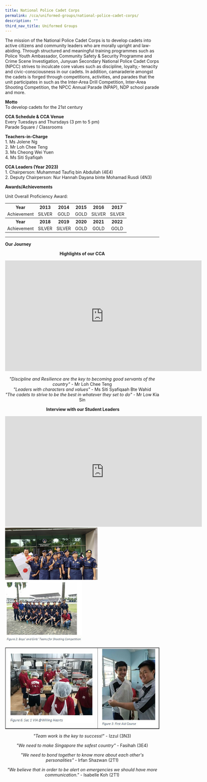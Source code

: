 ```yaml
---
title: National Police Cadet Corps
permalink: /cca/uniformed-groups/national-police-cadet-corps/
description: ""
third_nav_title: Uniformed Groups
---
```

<p>The mission of the National Police Cadet Corps is to develop cadets into active citizens and community leaders who are morally upright and law-abiding. Through structured and meaningful training programmes such as Police Youth Ambassador, Community Safety &amp; Security Programme and Crime Scene Investigation, Junyuan Secondary&nbsp;National Police Cadet Corps (NPCC) strives to inculcate core values such as discipline, loyalty,- tenacity and civic-consciousness in our cadets. In addition, camaraderie amongst the cadets is forged through competitions, activities, and parades that the unit participates in such as the Inter-Area Drill Competition, Inter-Area Shooting Competition, the NPCC Annual Parade (NPAP), NDP school parade and more.</p>
<p><strong>Motto<br /></strong>To develop cadets for the 21st century</p>
<p><strong>CCA Schedule &amp; CCA Venue<br /></strong>Every Tuesdays and Thursdays (3 pm to 5 pm)<br />Parade Square / Classrooms</p>
<p><strong>Teachers-in-Charge<br /></strong>1. Ms Jolene Ng<br />2. Mr Loh Chee Teng<br />3. Ms Cheong Wei Yuen<br />4. Ms Siti Syafiqah</p>
<p><strong>CCA Leaders (Year 2023)<br /></strong>1. Chairperson: Muhammad Taufiq bin Abdullah (4E4)<br />2. Deputy Chairperson: Nur Hannah Dayana binte Mohamad Rusdi (4N3)</p>
<p><strong>Awards/Achievements</strong></p>
<p>Unit Overall Proficiency Award:</p>
<table>
<tbody>
<tr>
<th style="text-align: center;">Year</th>
<th style="text-align: center;">2013</th>
<th style="text-align: center;">2014</th>
<th style="text-align: center;">2015</th>
<th style="text-align: center;">2016</th>
<th style="text-align: center;">2017</th>
</tr>
<tr>
<td style="text-align: center;">Achievement</td>
<td style="text-align: center;">SILVER</td>
<td style="text-align: center;">GOLD</td>
<td style="text-align: center;">GOLD</td>
<td style="text-align: center;">SILVER</td>
<td style="text-align: center;">SILVER</td>
</tr>
<tr>
<th style="text-align: center;">Year</th>
<th style="text-align: center;">2018</th>
<th style="text-align: center;">2019</th>
<th style="text-align: center;">2020</th>
<th style="text-align: center;">2021</th>
<th style="text-align: center;">2022</th>
</tr>
<tr>
<td style="text-align: center;">Achievement</td>
<td style="text-align: center;">SILVER</td>
<td style="text-align: center;">SILVER</td>
<td style="text-align: center;">GOLD</td>
<td style="text-align: center;">GOLD</td>
<td style="text-align: center;">GOLD</td>
</tr>
</tbody>
</table>
<hr>
<p><strong>Our Journey</strong></p>
<p style="text-align: center;"><strong>Highlights of our CCA</strong></p>
<iframe width="642" height="361" src="https://www.youtube.com/embed/DVOV4fgdJzo" title="JYSS NPCC 2021" frameborder="0" allow="accelerometer; autoplay; clipboard-write; encrypted-media; gyroscope; picture-in-picture" allowfullscreen></iframe>
<p style="text-align: center;"><em>"Discipline and Resilience are the key to becoming good servants of the country"&nbsp;</em>- Mr Loh Chee Teng<br /><em>"Leaders with characters and values"&nbsp;</em>- Ms Siti Syafiqaah Bte Wahid<br /><em>"The cadets to strive to be the best in whatever they set to do"&nbsp;</em>- Mr Low Kia Sin</p>
<p style="text-align: center;">&nbsp;<strong>Interview with our Student Leaders</strong></p>
<iframe width="643" height="361" src="https://www.youtube.com/embed/uW2G5ePjzb8" title="NPCC (Interview with Student Leaders)" frameborder="0" allow="accelerometer; autoplay; clipboard-write; encrypted-media; gyroscope; picture-in-picture" allowfullscreen></iframe><br>
<img style="width: 60%;" src="/images/npcc1.jpg" /><br>
<img style="width: 50%;" src="/images/npcc2.jpg" />
<table style="border-collapse: collapse; width: 100%;" border="1">
<tbody>
<tr>
<td style="width: 60%;"><img src="/images/npcc3.jpg"></td>
<td style="width: 40%;"><img src="/images/npcc4.jpg"></td>
</tr>
</tbody>
</table>
<p style="text-align: center;"><em>"Team work is the key to success!"&nbsp;</em>- Izzul (3N3)</p>
<p style="text-align: center;"><em>"We need to make Singapore the safest country"&nbsp;</em>- Fasihah (3E4)</p>
<p style="text-align: center;"><em>"We need to bond together to know more about each other's personalities"&nbsp;</em>- Irfan Shazwan (2T1)</p>
<p style="text-align: center;"><em>"We believe that in order to be alert on emergencies we should have more communication."&nbsp;</em>- Isabelle Koh (2T1)</p>